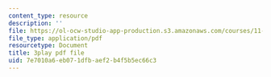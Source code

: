 ```yaml
---
content_type: resource
description: ''
file: https://ol-ocw-studio-app-production.s3.amazonaws.com/courses/11-601-introduction-to-environmental-policy-and-planning-fall-2016/7e7010a6eb071dfbaef2b4f5b5ec66c3_HpMRwM6tAQ.pdf
file_type: application/pdf
resourcetype: Document
title: 3play pdf file
uid: 7e7010a6-eb07-1dfb-aef2-b4f5b5ec66c3
---
```

